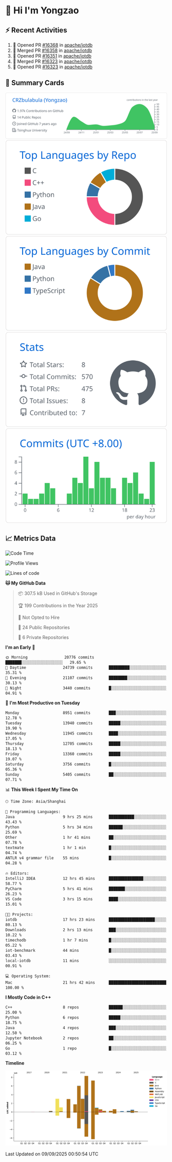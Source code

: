 # 👋 Hi I'm Yongzao

## ⚡ Recent Activities
<!--START_SECTION:activity-->
1. 💪 Opened PR [#16368](https://github.com/apache/iotdb/pull/16368) in [apache/iotdb](https://github.com/apache/iotdb)
2. 🎉 Merged PR [#16358](https://github.com/apache/iotdb/pull/16358) in [apache/iotdb](https://github.com/apache/iotdb)
3. 💪 Opened PR [#16351](https://github.com/apache/iotdb/pull/16351) in [apache/iotdb](https://github.com/apache/iotdb)
4. 🎉 Merged PR [#16323](https://github.com/apache/iotdb/pull/16323) in [apache/iotdb](https://github.com/apache/iotdb)
5. 💪 Opened PR [#16323](https://github.com/apache/iotdb/pull/16323) in [apache/iotdb](https://github.com/apache/iotdb)
<!--END_SECTION:activity-->

## 🎑 Summary Cards

[![](https://raw.githubusercontent.com/CRZbulabula/CRZbulabula/main/profile-summary-card-output/github/0-profile-details.svg)](https://github.com/vn7n24fzkq/github-profile-summary-cards)
[![](https://raw.githubusercontent.com/CRZbulabula/CRZbulabula/main/profile-summary-card-output/github/1-repos-per-language.svg)](https://github.com/vn7n24fzkq/github-profile-summary-cards) [![](https://raw.githubusercontent.com/CRZbulabula/CRZbulabula/main/profile-summary-card-output/github/2-most-commit-language.svg)](https://github.com/vn7n24fzkq/github-profile-summary-cards)
[![](https://raw.githubusercontent.com/CRZbulabula/CRZbulabula/main/profile-summary-card-output/github/3-stats.svg)](https://github.com/vn7n24fzkq/github-profile-summary-cards) [![](https://raw.githubusercontent.com/CRZbulabula/CRZbulabula/main/profile-summary-card-output/github/4-productive-time.svg)](https://github.com/vn7n24fzkq/github-profile-summary-cards)

## 📈 Metrics Data

<!--START_SECTION:waka-->
![Code Time](http://img.shields.io/badge/Code%20Time-1%2C184%20hrs%2038%20mins-blue)

![Profile Views](http://img.shields.io/badge/Profile%20Views-0-blue)

![Lines of code](https://img.shields.io/badge/From%20Hello%20World%20I%27ve%20Written-37.2%20million%20lines%20of%20code-blue)

**🐱 My GitHub Data** 

> 📦 307.5 kB Used in GitHub's Storage 
 > 
> 🏆 199 Contributions in the Year 2025
 > 
> 🚫 Not Opted to Hire
 > 
> 📜 24 Public Repositories 
 > 
> 🔑 6 Private Repositories 
 > 
**I'm an Early 🐤** 

```text
🌞 Morning                20776 commits       ███████░░░░░░░░░░░░░░░░░░   29.65 % 
🌆 Daytime                24739 commits       █████████░░░░░░░░░░░░░░░░   35.31 % 
🌃 Evening                21107 commits       ████████░░░░░░░░░░░░░░░░░   30.13 % 
🌙 Night                  3440 commits        █░░░░░░░░░░░░░░░░░░░░░░░░   04.91 % 
```
📅 **I'm Most Productive on Tuesday** 

```text
Monday                   8951 commits        ███░░░░░░░░░░░░░░░░░░░░░░   12.78 % 
Tuesday                  13940 commits       █████░░░░░░░░░░░░░░░░░░░░   19.90 % 
Wednesday                11945 commits       ████░░░░░░░░░░░░░░░░░░░░░   17.05 % 
Thursday                 12705 commits       █████░░░░░░░░░░░░░░░░░░░░   18.13 % 
Friday                   13360 commits       █████░░░░░░░░░░░░░░░░░░░░   19.07 % 
Saturday                 3756 commits        █░░░░░░░░░░░░░░░░░░░░░░░░   05.36 % 
Sunday                   5405 commits        ██░░░░░░░░░░░░░░░░░░░░░░░   07.71 % 
```


📊 **This Week I Spent My Time On** 

```text
🕑︎ Time Zone: Asia/Shanghai

💬 Programming Languages: 
Java                     9 hrs 25 mins       ███████████░░░░░░░░░░░░░░   43.43 % 
Python                   5 hrs 34 mins       ██████░░░░░░░░░░░░░░░░░░░   25.69 % 
Other                    1 hr 41 mins        ██░░░░░░░░░░░░░░░░░░░░░░░   07.78 % 
textmate                 1 hr 1 min          █░░░░░░░░░░░░░░░░░░░░░░░░   04.74 % 
ANTLR v4 grammar file    55 mins             █░░░░░░░░░░░░░░░░░░░░░░░░   04.28 % 

🔥 Editors: 
IntelliJ IDEA            12 hrs 45 mins      ███████████████░░░░░░░░░░   58.77 % 
PyCharm                  5 hrs 41 mins       ███████░░░░░░░░░░░░░░░░░░   26.23 % 
VS Code                  3 hrs 15 mins       ████░░░░░░░░░░░░░░░░░░░░░   15.01 % 

🐱‍💻 Projects: 
iotdb                    17 hrs 23 mins      ████████████████████░░░░░   80.13 % 
Downloads                2 hrs 13 mins       ███░░░░░░░░░░░░░░░░░░░░░░   10.22 % 
timechodb                1 hr 7 mins         █░░░░░░░░░░░░░░░░░░░░░░░░   05.22 % 
iot-benchmark            44 mins             █░░░░░░░░░░░░░░░░░░░░░░░░   03.43 % 
local-iotdb              11 mins             ░░░░░░░░░░░░░░░░░░░░░░░░░   00.91 % 

💻 Operating System: 
Mac                      21 hrs 42 mins      █████████████████████████   100.00 % 
```

**I Mostly Code in C++** 

```text
C++                      8 repos             ██████░░░░░░░░░░░░░░░░░░░   25.00 % 
Python                   6 repos             █████░░░░░░░░░░░░░░░░░░░░   18.75 % 
Java                     4 repos             ███░░░░░░░░░░░░░░░░░░░░░░   12.50 % 
Jupyter Notebook         2 repos             ██░░░░░░░░░░░░░░░░░░░░░░░   06.25 % 
Go                       1 repo              █░░░░░░░░░░░░░░░░░░░░░░░░   03.12 % 
```



**Timeline**

![Lines of Code chart](https://raw.githubusercontent.com/CRZbulabula/CRZbulabula/main/assets/bar_graph.png)


 Last Updated on 09/09/2025 00:50:54 UTC
<!--END_SECTION:waka-->

